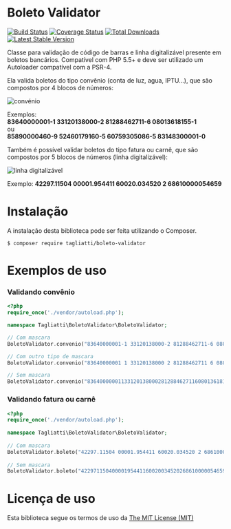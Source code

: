 # Boleto Validator

[![Build Status](https://travis-ci.org/Tagliatti/Boleto-Validator-PHP.svg?branch=master)](https://travis-ci.org/Tagliatti/Boleto-Validator-PHP)
[![Coverage Status](https://img.shields.io/codecov/c/github/Tagliatti/Boleto-Validator-PHP.svg)](https://codecov.io/github/Tagliatti/Boleto-Validator-PHP)
[![Total Downloads](https://poser.pugx.org/Tagliatti/Boleto-Validator/downloads.png)](https://packagist.org/packages/Tagliatti/Boleto-Validator)
[![Latest Stable Version](https://img.shields.io/github/release/Tagliatti/Boleto-Validator-PHP.svg)](https://packagist.org/packages/Tagliatti/Boleto-Validator)

Classe para validação de código de barras e linha digitalizável presente em boletos bancários. Compatível com PHP 5.5+ e deve ser utilizado um Autoloader compatível com a PSR-4.

Ela valida boletos do tipo convênio (conta de luz, agua, IPTU...), que são compostos por 4 blocos de números:

![convénio](http://i.imgur.com/CJApi3T.jpg)

Exemplos:<br/>
**83640000001-1 33120138000-2 81288462711-6 08013618155-1**<br/>
ou<br/>
**85890000460-9 52460179160-5 60759305086-5 83148300001-0**

Também é possível validar boletos do tipo fatura ou carnê, que são compostos por 5 blocos de números (linha digitalizável):

![linha digitalizável](http://i.imgur.com/WImdusq.jpg)

Exemplo:
**42297.11504 00001.954411 60020.034520 2 68610000054659**

# Instalação

A instalação desta biblioteca pode ser feita utilizando o Composer.

    $ composer require tagliatti/boleto-validator

# Exemplos de uso

### Validando convênio
```php
<?php
require_once('./vendor/autoload.php');

namespace Tagliatti\BoletoValidator\BoletoValidator;

// Com mascara
BoletoValidator.convenio("83640000001-1 33120138000-2 81288462711-6 08013618155-1");

// Com outro tipo de mascara
BoletoValidator.convenio("83640000001 1 33120138000 2 81288462711 6 08013618155 1");

// Sem mascara
BoletoValidator.convenio("836400000011331201380002812884627116080136181551");
```
### Validando fatura ou carnê
```php
<?php
require_once('./vendor/autoload.php');
    
namespace Tagliatti\BoletoValidator\BoletoValidator;
    
// Com mascara
BoletoValidator.boleto("42297.11504 00001.954411 60020.034520 2 68610000054659");
    
// Sem mascara
BoletoValidator.boleto("42297115040000195441160020034520268610000054659");
```
# Licença de uso
Esta biblioteca segue os termos de uso da [The MIT License (MIT)](https://opensource.org/licenses/mit-license.php)